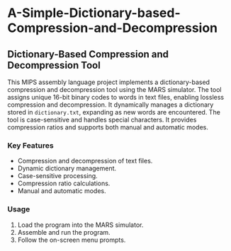 # A-Simple-Dictionary-based-Compression-and-Decompression

## Dictionary-Based Compression and Decompression Tool

This MIPS assembly language project implements a dictionary-based compression and decompression tool using the MARS simulator. The tool assigns unique 16-bit binary codes to words in text files, enabling lossless compression and decompression. It dynamically manages a dictionary stored in `dictionary.txt`, expanding as new words are encountered. The tool is case-sensitive and handles special characters. It provides compression ratios and supports both manual and automatic modes.

### Key Features
- Compression and decompression of text files.
- Dynamic dictionary management.
- Case-sensitive processing.
- Compression ratio calculations.
- Manual and automatic modes.

### Usage
1. Load the program into the MARS simulator.
2. Assemble and run the program.
3. Follow the on-screen menu prompts.
